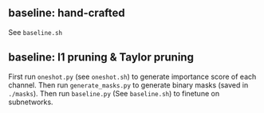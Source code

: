 ## baseline: hand-crafted 
See `baseline.sh`

## baseline: l1 pruning & Taylor pruning
First run `oneshot.py` (see `oneshot.sh`) to generate importance score of each channel.
Then run `generate_masks.py` to generate binary masks (saved in `./masks`).
Then run `baseline.py` (See `baseline.sh`) to finetune on subnetworks.

